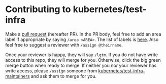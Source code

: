 # Contributing to kubernetes/test-infra

Make a [pull request](https://help.github.com/articles/about-pull-requests/) (hereafter PR). In the PR body, feel free to add an area label if appropriate by saying `/area <AREA>`. The list of labels is [here](https://github.com/kubernetes/test-infra/labels). Also feel free to suggest a reviewer with `/assign @theirname`.

Once your reviewer is happy, they will say `/lgtm`. If you do not have write access to this repo, they will merge for you. Otherwise, click the big green merge button when ready to merge. If neither you nor your reviewer has write access, please `/assign` someone from [kubernetes/test-infra-maintainers](https://github.com/orgs/kubernetes/teams/test-infra-maintainers/members) and ask them to merge for you.
